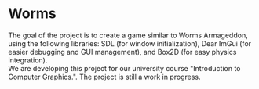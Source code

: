 # Worms
The goal of the project is to create a game similar to Worms Armageddon, using the following libraries: SDL (for window initialization), Dear ImGui (for easier debugging and GUI management), and Box2D (for easy physics integration).<br />
We are developing this project for our university course "Introduction to Computer Graphics.". The project is still a work in progress.
